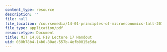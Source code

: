 ```yaml
---
content_type: resource
description: ''
file: null
file_location: /coursemedia/14-01-principles-of-microeconomics-fall-2018/030b78b414b080ad557b4efb0015e5da_MIT14_01F18_handout17.pdf
file_type: application/pdf
resourcetype: Document
title: MIT 14.01 F18 Lecture 17 Handout
uid: 030b78b4-14b0-80ad-557b-4efb0015e5da
---
```

